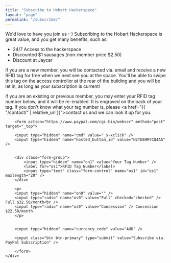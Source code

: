 ```yaml
---
title: "Subscribe to Hobart Hackerspace"
layout: "page"
permalink: "/subscribe/"
---
```


We'd love to have you join us :-) Subscribing to the Hobart Hackerspace is great value, and you get many benefits, such as:

* 24/7 Access to the hackerspace
* Discounted $1 sausages (non-member price $2.50)
* Discount at Jaycar

If you are a new member, you will be contacted via. email and receive a new RFID tag for free when we next see you at the space. You'll be able to swipe this tag on the access controller at the rear of the building and you will be let in, as long as your subscription is current!

If you are an existing or previous member, you may enter your RFID tag number below, and it will be re-enabled. It is engraved on the back of your tag. If you don't know what your tag number is, please <a href="{{ "/contact/" | relative_url }}">contact us</a> and we can look it up for you.

<div class="row">
    <div class="col-xs-4">

        <form action="https://www.paypal.com/cgi-bin/webscr" method="post" target="_top">

        <input type="hidden" name="cmd" value="_s-xclick" />
        <input type="hidden" name="hosted_button_id" value="N2TU8HM7CQ4AA" />


        <div class="form-group">
            <input type="hidden" name="on1" value="Your Tag Number" />
            <label for="os1">RFID Tag Number</label>
            <input type="text" class="form-control" name="os1" id="os1" maxlength="20" />
        </div>

        <p>
        <input type="hidden" name="on0" value="" />
        <input type="radio" name="os0" value="Full" checked="checked" /> Full $32.50/month<br />
        <input type="radio" name="os0" value="Concession" /> Concession $22.50/month 
        </p>


        <input type="hidden" name="currency_code" value="AUD" />

        <input class="btn btn-primary" type="submit" value="Subscribe via. PayPal Subscription" />

        </form>
    </div>
</div>
